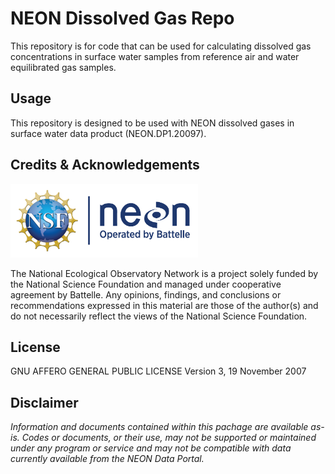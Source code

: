 NEON Dissolved Gas Repo
================

<!-- README.md is generated from README.Rmd. Please edit that file -->

<!-- ****** Description ****** -->

This repository is for code that can be used for calculating dissolved
gas concentrations in surface water samples from reference air and water
equilibrated gas samples.

<!-- ****** Usage ****** -->

## Usage

This repository is designed to be used with NEON dissolved gases in
surface water data product (NEON.DP1.20097).

<!-- ****** Acknowledgements ****** -->

## Credits & Acknowledgements

<!-- HTML tags to produce image, resize, add hyperlink. -->

<!-- ONLY WORKS WITH HTML or GITHUB documents -->

<a href="http://www.neonscience.org/">
<img src="logo.png" width="300px" /> </a>

<!-- Acknowledgements text -->

The National Ecological Observatory Network is a project solely funded
by the National Science Foundation and managed under cooperative
agreement by Battelle. Any opinions, findings, and conclusions or
recommendations expressed in this material are those of the author(s)
and do not necessarily reflect the views of the National Science
Foundation.

<!-- ****** License ****** -->

## License

GNU AFFERO GENERAL PUBLIC LICENSE Version 3, 19 November 2007

<!-- ****** Disclaimer ****** -->

## Disclaimer

*Information and documents contained within this pachage are available
as-is. Codes or documents, or their use, may not be supported or
maintained under any program or service and may not be compatible with
data currently available from the NEON Data Portal.*
